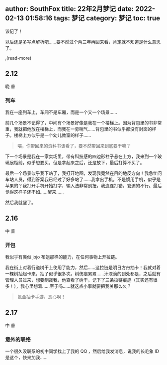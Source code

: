 author: SouthFox
title: 22年2月梦记
date: 2022-02-13 01:58:16
tags: 梦记
category: 梦记
toc: true
---

该记了！

以后还是多写点解析吧……要不然过个两三年再回来看，肯定就不知道是什么意思了。

,(read-more)

## 2.12

晚 普

### 列车

我在一座列车上，车厢不是车厢，而是一个又一个场景……

前几个场景不记得了，中间有个场景好像是我在一个楼梯上。因为背包里的书非常重，我就把他放在楼梯上，而我在一旁喘气……背包里的书似乎都没有封面的样子。楼梯上方似乎是一个幼儿教室的样子……

> 喂，你带回来的资料书该看了，要不然带回来到底要干嘛？

下一个场景是我在一家卖场里，带有科技感的四边形柱子悬在上方，我来到一个玻璃展柜前，似乎想要买，但是拿起来之后，还是放下，最后打算不买了。

最后一个场景似乎我下站了，我打开地图，发现我竟然在目的地反方向！我急忙问车站人员，得到答案我已经过了好多站了……我拿出手机，不是惯用手机，似乎是苹果的？我打开手机开始打字，输入法非常别扭，我连连打错，窘迫的不行。最后觉得这样子还不如……醒来……

然后我就醒了。



## 2.16

中 普

### 开包

我似乎有类似 jojo 布姐那样的能力，在任何事物上开拉链。

我在街上对着行道树干上使用了能力，然后……这拉链是明日方舟抽卡！我就对着一棵树抽起卡来，抽了似乎很多次。树伤痕累累……汁液滴的到处都是，之后就有管理人员过来，想要制裁我，他查看了树干，记下了三条拉链痕迹（其实还有很多！），我心里想着……至于吗……就这点小事就要把我关那么久？

> 氪金抽卡手游，恶心啊！



## 2.17

中 普

### 意外的联络

一个很久没联系的初中同学找上了我的 QQ ，然后给我发消息，说我的长毛象 ID 是这个，快来加我……
